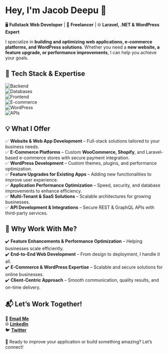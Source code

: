 # Hey, I'm Jacob Deepu 👋  

🖥️ **Fullstack Web Developer** | 🚀 **Freelancer** | 🌐 **Laravel, .NET & WordPress Expert**  

I specialize in **building and optimizing web applications, e-commerce platforms, and WordPress solutions**. Whether you need a **new website, a feature upgrade, or performance improvements**, I can help you achieve your goals.  

## 🔧 **Tech Stack & Expertise**  

![Backend](https://img.shields.io/badge/Backend-Laravel%20%7C%20.NET-blue)  
![Databases](https://img.shields.io/badge/Databases-MySQL%20%7C%20PostgreSQL-orange)  
![Frontend](https://img.shields.io/badge/Frontend-TailwindCSS%20%7C%20Alpine.js%20%7C%20Livewire-green)  
![E-commerce](https://img.shields.io/badge/E--Commerce-Shopify%20%7C%20WooCommerce%20%7C%20Custom-lightgrey)  
![WordPress](https://img.shields.io/badge/WordPress-Theme%20%7C%20Plugin%20Development-blueviolet)  
![APIs](https://img.shields.io/badge/APIs-RESTful%20%7C%20GraphQL-yellow)  

## 💡 **What I Offer**  

✅ **Website & Web App Development** – Full-stack solutions tailored to your business needs.  
✅ **E-Commerce Platforms** – Custom **WooCommerce, Shopify**, and Laravel-based e-commerce stores with secure payment integration.  
✅ **WordPress Development** – Custom themes, plugins, and performance optimization.  
✅ **Feature Upgrades for Existing Apps** – Adding new functionalities to improve user experience.  
✅ **Application Performance Optimization** – Speed, security, and database improvements to enhance efficiency.  
✅ **Multi-Tenant & SaaS Solutions** – Scalable architectures for growing businesses.  
✅ **API Development & Integrations** – Secure REST & GraphQL APIs with third-party services.  

## 🚀 **Why Work With Me?**  

✔️ **Feature Enhancements & Performance Optimization** – Helping businesses scale efficiently.  
✔️ **End-to-End Web Development** – From design to deployment, I handle it all.  
✔️ **E-Commerce & WordPress Expertise** – Scalable and secure solutions for online businesses.  
✔️ **Client-Centric Approach** – Smooth communication, quality results, and on-time delivery.  

## 📬 **Let’s Work Together!**  

📧 **[Email Me](mailto:d2jdeepu@gmail.com)**  
🌐 **[LinkedIn](https://www.linkedin.com/in/jacob-deepu)**  
🐦 **[Twitter](https://twitter.com/deepu00jd)**  

🚀 Ready to improve your application or build something amazing? Let’s connect!  

